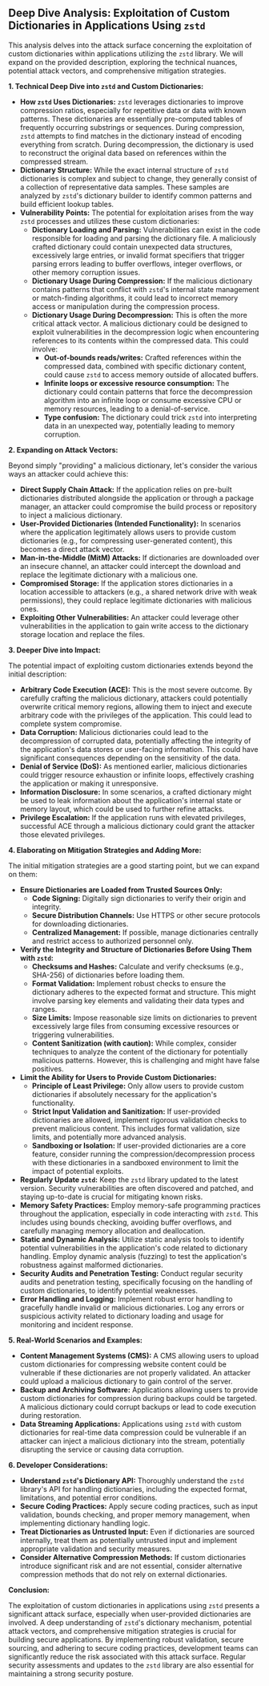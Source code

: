 ## Deep Dive Analysis: Exploitation of Custom Dictionaries in Applications Using `zstd`

This analysis delves into the attack surface concerning the exploitation of custom dictionaries within applications utilizing the `zstd` library. We will expand on the provided description, exploring the technical nuances, potential attack vectors, and comprehensive mitigation strategies.

**1. Technical Deep Dive into `zstd` and Custom Dictionaries:**

* **How `zstd` Uses Dictionaries:** `zstd` leverages dictionaries to improve compression ratios, especially for repetitive data or data with known patterns. These dictionaries are essentially pre-computed tables of frequently occurring substrings or sequences. During compression, `zstd` attempts to find matches in the dictionary instead of encoding everything from scratch. During decompression, the dictionary is used to reconstruct the original data based on references within the compressed stream.
* **Dictionary Structure:**  While the exact internal structure of `zstd` dictionaries is complex and subject to change, they generally consist of a collection of representative data samples. These samples are analyzed by `zstd`'s dictionary builder to identify common patterns and build efficient lookup tables.
* **Vulnerability Points:** The potential for exploitation arises from the way `zstd` processes and utilizes these custom dictionaries:
    * **Dictionary Loading and Parsing:**  Vulnerabilities can exist in the code responsible for loading and parsing the dictionary file. A maliciously crafted dictionary could contain unexpected data structures, excessively large entries, or invalid format specifiers that trigger parsing errors leading to buffer overflows, integer overflows, or other memory corruption issues.
    * **Dictionary Usage During Compression:**  If the malicious dictionary contains patterns that conflict with `zstd`'s internal state management or match-finding algorithms, it could lead to incorrect memory access or manipulation during the compression process.
    * **Dictionary Usage During Decompression:** This is often the more critical attack vector. A malicious dictionary could be designed to exploit vulnerabilities in the decompression logic when encountering references to its contents within the compressed data. This could involve:
        * **Out-of-bounds reads/writes:**  Crafted references within the compressed data, combined with specific dictionary content, could cause `zstd` to access memory outside of allocated buffers.
        * **Infinite loops or excessive resource consumption:**  The dictionary could contain patterns that force the decompression algorithm into an infinite loop or consume excessive CPU or memory resources, leading to a denial-of-service.
        * **Type confusion:** The dictionary could trick `zstd` into interpreting data in an unexpected way, potentially leading to memory corruption.

**2. Expanding on Attack Vectors:**

Beyond simply "providing" a malicious dictionary, let's consider the various ways an attacker could achieve this:

* **Direct Supply Chain Attack:** If the application relies on pre-built dictionaries distributed alongside the application or through a package manager, an attacker could compromise the build process or repository to inject a malicious dictionary.
* **User-Provided Dictionaries (Intended Functionality):** In scenarios where the application legitimately allows users to provide custom dictionaries (e.g., for compressing user-generated content), this becomes a direct attack vector.
* **Man-in-the-Middle (MitM) Attacks:** If dictionaries are downloaded over an insecure channel, an attacker could intercept the download and replace the legitimate dictionary with a malicious one.
* **Compromised Storage:** If the application stores dictionaries in a location accessible to attackers (e.g., a shared network drive with weak permissions), they could replace legitimate dictionaries with malicious ones.
* **Exploiting Other Vulnerabilities:** An attacker could leverage other vulnerabilities in the application to gain write access to the dictionary storage location and replace the files.

**3. Deeper Dive into Impact:**

The potential impact of exploiting custom dictionaries extends beyond the initial description:

* **Arbitrary Code Execution (ACE):** This is the most severe outcome. By carefully crafting the malicious dictionary, attackers could potentially overwrite critical memory regions, allowing them to inject and execute arbitrary code with the privileges of the application. This could lead to complete system compromise.
* **Data Corruption:**  Malicious dictionaries could lead to the decompression of corrupted data, potentially affecting the integrity of the application's data stores or user-facing information. This could have significant consequences depending on the sensitivity of the data.
* **Denial of Service (DoS):**  As mentioned earlier, malicious dictionaries could trigger resource exhaustion or infinite loops, effectively crashing the application or making it unresponsive.
* **Information Disclosure:** In some scenarios, a crafted dictionary might be used to leak information about the application's internal state or memory layout, which could be used to further refine attacks.
* **Privilege Escalation:** If the application runs with elevated privileges, successful ACE through a malicious dictionary could grant the attacker those elevated privileges.

**4. Elaborating on Mitigation Strategies and Adding More:**

The initial mitigation strategies are a good starting point, but we can expand on them:

* **Ensure Dictionaries are Loaded from Trusted Sources Only:**
    * **Code Signing:** Digitally sign dictionaries to verify their origin and integrity.
    * **Secure Distribution Channels:** Use HTTPS or other secure protocols for downloading dictionaries.
    * **Centralized Management:** If possible, manage dictionaries centrally and restrict access to authorized personnel only.
* **Verify the Integrity and Structure of Dictionaries Before Using Them with `zstd`:**
    * **Checksums and Hashes:**  Calculate and verify checksums (e.g., SHA-256) of dictionaries before loading them.
    * **Format Validation:** Implement robust checks to ensure the dictionary adheres to the expected format and structure. This might involve parsing key elements and validating their data types and ranges.
    * **Size Limits:** Impose reasonable size limits on dictionaries to prevent excessively large files from consuming excessive resources or triggering vulnerabilities.
    * **Content Sanitization (with caution):**  While complex, consider techniques to analyze the content of the dictionary for potentially malicious patterns. However, this is challenging and might have false positives.
* **Limit the Ability for Users to Provide Custom Dictionaries:**
    * **Principle of Least Privilege:** Only allow users to provide custom dictionaries if absolutely necessary for the application's functionality.
    * **Strict Input Validation and Sanitization:** If user-provided dictionaries are allowed, implement rigorous validation checks to prevent malicious content. This includes format validation, size limits, and potentially more advanced analysis.
    * **Sandboxing or Isolation:** If user-provided dictionaries are a core feature, consider running the compression/decompression process with these dictionaries in a sandboxed environment to limit the impact of potential exploits.
* **Regularly Update `zstd`:**  Keep the `zstd` library updated to the latest version. Security vulnerabilities are often discovered and patched, and staying up-to-date is crucial for mitigating known risks.
* **Memory Safety Practices:**  Employ memory-safe programming practices throughout the application, especially in code interacting with `zstd`. This includes using bounds checking, avoiding buffer overflows, and carefully managing memory allocation and deallocation.
* **Static and Dynamic Analysis:**  Utilize static analysis tools to identify potential vulnerabilities in the application's code related to dictionary handling. Employ dynamic analysis (fuzzing) to test the application's robustness against malformed dictionaries.
* **Security Audits and Penetration Testing:** Conduct regular security audits and penetration testing, specifically focusing on the handling of custom dictionaries, to identify potential weaknesses.
* **Error Handling and Logging:** Implement robust error handling to gracefully handle invalid or malicious dictionaries. Log any errors or suspicious activity related to dictionary loading and usage for monitoring and incident response.

**5. Real-World Scenarios and Examples:**

* **Content Management Systems (CMS):** A CMS allowing users to upload custom dictionaries for compressing website content could be vulnerable if these dictionaries are not properly validated. An attacker could upload a malicious dictionary to gain control of the server.
* **Backup and Archiving Software:** Applications allowing users to provide custom dictionaries for compression during backups could be targeted. A malicious dictionary could corrupt backups or lead to code execution during restoration.
* **Data Streaming Applications:** Applications using `zstd` with custom dictionaries for real-time data compression could be vulnerable if an attacker can inject a malicious dictionary into the stream, potentially disrupting the service or causing data corruption.

**6. Developer Considerations:**

* **Understand `zstd`'s Dictionary API:**  Thoroughly understand the `zstd` library's API for handling dictionaries, including the expected format, limitations, and potential error conditions.
* **Secure Coding Practices:** Apply secure coding practices, such as input validation, bounds checking, and proper memory management, when implementing dictionary handling logic.
* **Treat Dictionaries as Untrusted Input:**  Even if dictionaries are sourced internally, treat them as potentially untrusted input and implement appropriate validation and security measures.
* **Consider Alternative Compression Methods:** If custom dictionaries introduce significant risk and are not essential, consider alternative compression methods that do not rely on external dictionaries.

**Conclusion:**

The exploitation of custom dictionaries in applications using `zstd` presents a significant attack surface, especially when user-provided dictionaries are involved. A deep understanding of `zstd`'s dictionary mechanism, potential attack vectors, and comprehensive mitigation strategies is crucial for building secure applications. By implementing robust validation, secure sourcing, and adhering to secure coding practices, development teams can significantly reduce the risk associated with this attack surface. Regular security assessments and updates to the `zstd` library are also essential for maintaining a strong security posture.
